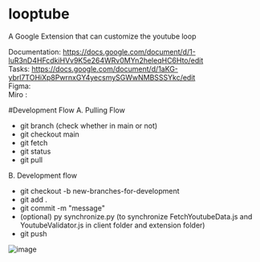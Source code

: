 # looptube
A Google Extension that can customize the youtube loop  </br>

Documentation: https://docs.google.com/document/d/1-luR3nD4HFcdkiHVv9K5e264WRv0MYn2heleqHC6Hto/edit </br>
Tasks: https://docs.google.com/document/d/1aKG-ybrl7TOHiXp8PwrnxGY4yecsmySGWwNMBSSSYkc/edit </br>
Figma:  </br>
Miro :  </br>


#Development Flow
A. Pulling Flow
- git branch (check whether in main or not)
- git checkout main
- git fetch
- git status
- git pull 

B. Development flow
- git checkout -b new-branches-for-development
- git add .
- git commit -m "message"
- (optional) py synchronize.py (to synchronize FetchYoutubeData.js and YoutubeValidator.js in client folder and extension folder)  
- git push


![image](https://github.com/LoopTube2004/looptube/assets/122703392/cf35cd17-576f-48c0-974c-1c5a7972544b)
